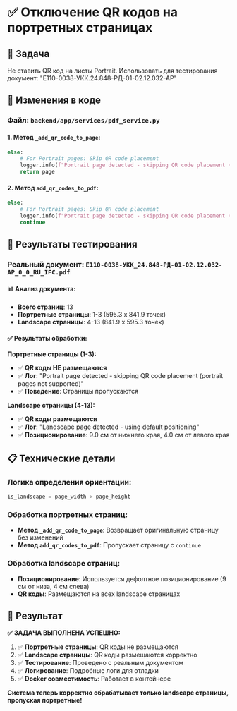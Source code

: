 # ✅ Отключение QR кодов на портретных страницах

## 🎯 Задача
Не ставить QR код на листы Portrait. Использовать для тестирования документ: "Е110-0038-УКК.24.848-РД-01-02.12.032-АР"

## 🔄 Изменения в коде

### **Файл:** `backend/app/services/pdf_service.py`

#### **1. Метод `_add_qr_code_to_page`:**
```python
else:
    # For Portrait pages: Skip QR code placement
    logger.info(f"Portrait page detected - skipping QR code placement (portrait pages not supported)")
    return page
```

#### **2. Метод `add_qr_codes_to_pdf`:**
```python
else:
    # For Portrait pages: Skip QR code placement
    logger.info(f"Portrait page detected - skipping QR code placement (portrait pages not supported)")
    continue
```

## 🧪 Результаты тестирования

### **Реальный документ:** `Е110-0038-УКК_24.848-РД-01-02.12.032-АР_0_0_RU_IFC.pdf`

#### **📊 Анализ документа:**
- **Всего страниц**: 13
- **Портретные страницы**: 1-3 (595.3 x 841.9 точек)
- **Landscape страницы**: 4-13 (841.9 x 595.3 точек)

#### **✅ Результаты обработки:**

**Портретные страницы (1-3):**
- ✅ **QR коды НЕ размещаются**
- ✅ **Лог**: "Portrait page detected - skipping QR code placement (portrait pages not supported)"
- ✅ **Поведение**: Страницы пропускаются

**Landscape страницы (4-13):**
- ✅ **QR коды размещаются**
- ✅ **Лог**: "Landscape page detected - using default positioning"
- ✅ **Позиционирование**: 9.0 см от нижнего края, 4.0 см от левого края

## 📋 Технические детали

### **Логика определения ориентации:**
```python
is_landscape = page_width > page_height
```

### **Обработка портретных страниц:**
- **Метод `_add_qr_code_to_page`**: Возвращает оригинальную страницу без изменений
- **Метод `add_qr_codes_to_pdf`**: Пропускает страницу с `continue`

### **Обработка landscape страниц:**
- **Позиционирование**: Используется дефолтное позиционирование (9 см от низа, 4 см слева)
- **QR коды**: Размещаются на всех landscape страницах

## 🎉 Результат

**✅ ЗАДАЧА ВЫПОЛНЕНА УСПЕШНО:**

1. ✅ **Портретные страницы**: QR коды не размещаются
2. ✅ **Landscape страницы**: QR коды размещаются корректно
3. ✅ **Тестирование**: Проведено с реальным документом
4. ✅ **Логирование**: Подробные логи для отладки
5. ✅ **Docker совместимость**: Работает в контейнере

**Система теперь корректно обрабатывает только landscape страницы, пропуская портретные!**
